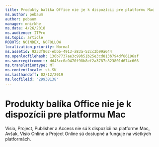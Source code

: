 ```yaml
---
title: Produkty balíka Office nie je k dispozícii pre platformu Mac
ms.author: pebaum
author: pebaum
manager: mnirkhe
ms.date: 4/26/2018
ms.audience: ITPro
ms.topic: article
ROBOTS: NOINDEX, NOFOLLOW
localization_priority: Normal
ms.assetid: 9233f862-ebbb-4913-a83a-52cc3b99a644
ms.openlocfilehash: 136b7737ae3c99b51b25e3cd813b794df86196af
ms.sourcegitcommit: dd43cc0a9470f98b8ef2a3787c823801d674c666
ms.translationtype: MT
ms.contentlocale: sk-SK
ms.lasthandoff: 02/12/2019
ms.locfileid: "29938138"
---
```

# <a name="office-products-not-available-for-the-mac-platform"></a>Produkty balíka Office nie je k dispozícii pre platformu Mac

Visio, Project, Publisher a Access nie sú k dispozícii na platforme Mac, Avšak, Visio Online a Project Online sú dostupné a funguje na všetkých platformách.
  

